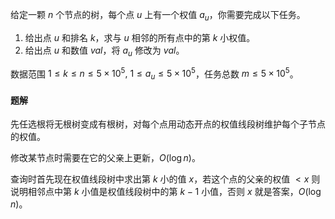 给定一颗 $n$ 个节点的树，每个点 $u$ 上有一个权值 $a_u$，你需要完成以下任务。

1. 给出点 $u$ 和排名 $k$，求与 $u$ 相邻的所有点中的第 $k$ 小权值。
2. 给出点 $u$ 和数值 $val$，将 $a_u$ 修改为 $val$。

数据范围 $1\le k\le n\le 5\times 10^5,\ 1\le a_u\le 5\times 10^5$，任务总数 $m\le 5\times 10^5$。

#### 题解

先任选根将无根树变成有根树，对每个点用动态开点的权值线段树维护每个子节点的权值。

修改某节点时需要在它的父亲上更新，$O(\log n)$。

查询时首先现在权值线段树中求出第 $k$ 小的值 $x$，若这个点的父亲的权值 $<x$ 则说明相邻点中第 $k$ 小值是权值线段树中的第 $k-1$ 小值，否则 $x$ 就是答案，$O(\log n)$。